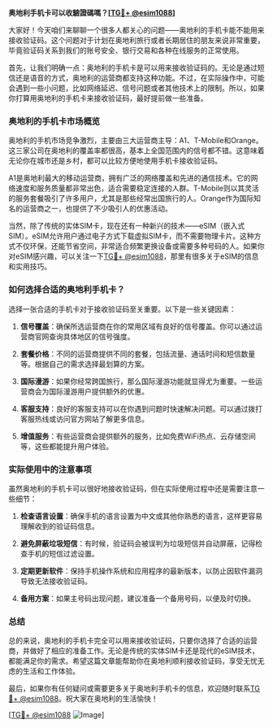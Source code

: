 **奥地利手机卡可以收驗證碼嗎？[[TG💪+ @esim1088](https://t.me/s/esim1088)]**

大家好！今天咱们来聊聊一个很多人都关心的问题——奥地利的手机卡能不能用来接收验证码。这个问题对于计划在奥地利旅行或者长期居住的朋友来说非常重要，毕竟验证码关系到我们的账号安全、银行交易和各种在线服务的正常使用。

首先，让我们明确一点：奥地利的手机卡是可以用来接收验证码的。无论是通过短信还是语音的方式，奥地利的运营商都支持这种功能。不过，在实际操作中，可能会遇到一些小问题，比如网络延迟、信号问题或者其他技术上的限制。所以，如果你打算用奥地利的手机卡来接收验证码，最好提前做一些准备。

### 奥地利的手机卡市场概览

奥地利的手机市场竞争激烈，主要由三大运营商主导：A1、T-Mobile和Orange。这三家公司在奥地利的覆盖率都很高，基本上全国范围内的信号都不错。这意味着无论你在城市还是乡村，都可以比较方便地使用手机卡接收验证码。

A1是奥地利最大的移动运营商，拥有广泛的网络覆盖和先进的通信技术。它的网络速度和服务质量都非常出色，适合需要稳定连接的人群。T-Mobile则以其灵活的服务套餐吸引了许多用户，尤其是那些经常出国旅行的人。Orange作为国际知名的运营商之一，也提供了不少吸引人的优惠活动。

当然，除了传统的实体SIM卡，现在还有一种新兴的技术——eSIM（嵌入式SIM）。eSIM允许用户通过电子方式下载虚拟SIM卡，而不需要物理卡片。这种方式不仅环保，还能节省空间，非常适合频繁更换设备或需要多种号码的人。如果你对eSIM感兴趣，可以关注一下[TG💪+ @esim1088](https://t.me/s/esim1088)，那里有很多关于eSIM的信息和实用技巧。

### 如何选择合适的奥地利手机卡？

选择一张合适的手机卡对于接收验证码至关重要。以下是一些关键因素：

1. **信号覆盖**：确保所选运营商在你的常用区域有良好的信号覆盖。你可以通过运营商官网查询具体地区的信号强度。
   
2. **套餐价格**：不同的运营商提供不同的套餐，包括流量、通话时间和短信数量等。根据自己的需求选择最划算的方案。

3. **国际漫游**：如果你经常跨国旅行，那么国际漫游功能就显得尤为重要。一些运营商会为国际漫游用户提供额外的优惠。

4. **客服支持**：良好的客服支持可以在你遇到问题时快速解决问题。可以通过拨打客服热线或访问官方网站了解更多信息。

5. **增值服务**：有些运营商会提供额外的服务，比如免费WiFi热点、云存储空间等，这些都能提升用户体验。

### 实际使用中的注意事项

虽然奥地利的手机卡可以很好地接收验证码，但在实际使用过程中还是需要注意一些细节：

1. **检查语言设置**：确保手机的语言设置为中文或其他你熟悉的语言，这样更容易理解收到的验证码信息。

2. **避免屏蔽垃圾短信**：有时候，验证码会被误判为垃圾短信并自动屏蔽，记得检查手机的短信过滤设置。

3. **定期更新软件**：保持手机操作系统和应用程序的最新版本，以防止因软件漏洞导致无法接收验证码。

4. **备用方案**：如果主号码出现问题，建议准备一个备用号码，以便及时切换。

### 总结

总的来说，奥地利的手机卡完全可以用来接收验证码，只要你选择了合适的运营商，并做好了相应的准备工作。无论是传统的实体SIM卡还是现代的eSIM技术，都能满足你的需求。希望这篇文章能帮助你在奥地利顺利接收验证码，享受无忧无虑的生活和工作体验。

最后，如果你有任何疑问或需要更多关于奥地利手机卡的信息，欢迎随时联系[TG💪+ @esim1088](https://t.me/s/esim1088)。祝大家在奥地利的生活愉快！

[[TG💪+ @esim1088](https://t.me/s/esim1088) ![Image](https://i.postimg.cc/4NQfJmqS/Snipaste-2025-05-13-00-14-12.png)]